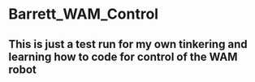# Barrett_WAM_Control
## This is just a test run for my own tinkering and learning how to code for control of the WAM robot
